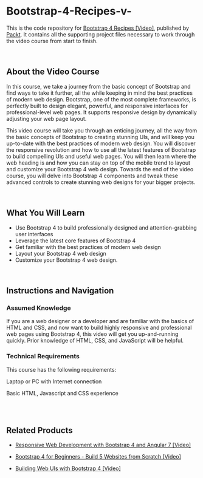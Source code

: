 # Bootstrap-4-Recipes-v-


This is the code repository for [Bootstrap 4 Recipes [Video]](https://prod.packtpub.com/in/web-development/bootstrap-4-recipes-video), published by [Packt](https://www.packtpub.com/?utm_source=github). It contains all the supporting project files necessary to work through the video course from start to finish.


 


## About the Video Course

In this course, we take a journey from the basic concept of Bootstrap and find ways to take it further, all the while keeping in mind the best practices of modern web design. Bootstrap, one of the most complete frameworks, is perfectly built to design elegant, powerful, and responsive interfaces for professional-level web pages. It supports responsive design by dynamically adjusting your web page layout. 

This video course will take you through an enticing journey, all the way from the basic concepts of Bootstrap to creating stunning UIs, and will keep you up-to-date with the best practices of modern web design. You will discover the responsive revolution and how to use all the latest features of Bootstrap to build compelling UIs and useful web pages. You will then learn where the web heading is and how you can stay on top of the mobile trend to layout and customize your Bootstrap 4 web design. Towards the end of the video course, you will delve into Bootstrap 4 components and tweak these advanced controls to create stunning web designs for your bigger projects.


 


<H2>What You Will Learn</H2>

<DIV class=book-info-will-learn-text>

<UL>

<LI> Use Bootstrap 4 to build professionally designed and attention-grabbing user interfaces 

<LI> Leverage the latest core features of Bootstrap 4

<LI> Get familiar with the best practices of modern web design

<LI> Layout your Bootstrap 4 web design

<LI> Customize your Bootstrap 4 web design.

</LI></UL></DIV>


 


## Instructions and Navigation

### Assumed Knowledge

If you are a web designer or a developer and are familiar with the basics of HTML and CSS, and now want to build highly responsive and professional web pages using Bootstrap 4, this video will get you up-and-running quickly. Prior knowledge of HTML, CSS, and JavaScript will be helpful.

### Technical Requirements

This course has the following requirements:<br/>

Laptop or PC with Internet connection <br/>

Basic HTML, Javascript and CSS experience <br/> 


 



## Related Products

* [Responsive Web Development with Bootstrap 4 and Angular 7 [Video]](https://prod.packtpub.com/in/web-development/responsive-web-development-bootstrap-4-and-angular-7-video)




* [Bootstrap 4 for Beginners - Build 5 Websites from Scratch [Video]](https://prod.packtpub.com/in/application-development/bootstrap-4-beginners-build-5-websites-scratch-video)




* [Building Web UIs with Bootstrap 4 [Video]](https://prod.packtpub.com/in/web-development/building-web-uis-bootstrap-4-video)
